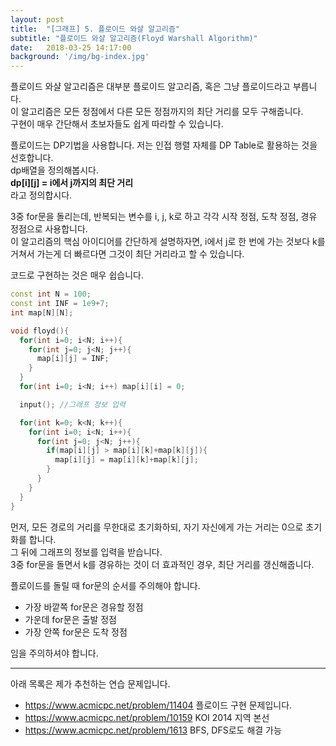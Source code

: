 ```yaml
---
layout: post
title:  "[그래프] 5. 플로이드 와샬 알고리즘"
subtitle: "플로이드 와샬 알고리즘(Floyd Warshall Algorithm)"
date:   2018-03-25 14:17:00
background: '/img/bg-index.jpg'
---
```


플로이드 와샬 알고리즘은 대부분 플로이드 알고리즘, 혹은 그냥 플로이드라고 부릅니다.<br>
이 알고리즘은 모든 정점에서 다른 모든 정점까지의 최단 거리를 모두 구해줍니다.<br>
구현이 매우 간단해서 초보자들도 쉽게 따라할 수 있습니다.

플로이드는 DP기법을 사용합니다. 저는 인접 행렬 자체를 DP Table로 활용하는 것을 선호합니다.<br>
dp배열을 정의해봅시다.<br>
<b>dp[i][j] = i에서 j까지의 최단 거리</b><br>
라고 정의합시다.<br>

3중 for문을 돌리는데, 반복되는 변수를 i, j, k로 하고 각각 시작 정점, 도착 정점, 경유 정점으로 사용합니다.<br>
이 알고리즘의 핵심 아이디어를 간단하게 설명하자면, i에서 j로 한 번에 가는 것보다 k를 거쳐서 가는게 더 빠르다면 그것이 최단 거리라고 할 수 있습니다.<br>

코드로 구현하는 것은 매우 쉽습니다.
```cpp
const int N = 100;
const int INF = 1e9+7;
int map[N][N];

void floyd(){
  for(int i=0; i<N; i++){
    for(int j=0; j<N; j++){
      map[i][j] = INF;
    }
  }
  for(int i=0; i<N; i++) map[i][i] = 0;

  input(); //그래프 정보 입력

  for(int k=0; k<N; k++){
    for(int i=0; i<N; i++){
      for(int j=0; j<N; j++){
        if(map[i][j] > map[i][k]+map[k][j]){
          map[i][j] = map[i][k]+map[k][j];
        }
      }
    }
  }
}
```

먼저, 모든 경로의 거리를 무한대로 초기화하되, 자기 자신에게 가는 거리는 0으로 초기화를 합니다.<br>
그 뒤에 그래프의 정보를 입력을 받습니다.<br>
3중 for문을 돌면서 k를 경유하는 것이 더 효과적인 경우, 최단 거리를 갱신해줍니다.

플로이드를 돌릴 때 for문의 순서를 주의해야 합니다.
* 가장 바깥쪽 for문은 경유할 정점
* 가운데 for문은 출발 정점
* 가장 안쪽 for문은 도착 정점

임을 주의하셔야 합니다.

<hr>

아래 목록은 제가 추천하는 연습 문제입니다.
* https://www.acmicpc.net/problem/11404 플로이드 구현 문제입니다.
* https://www.acmicpc.net/problem/10159 KOI 2014 지역 본선
* https://www.acmicpc.net/problem/1613 BFS, DFS로도 해결 가능
